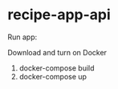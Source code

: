 # recipe-app-api

Run app:

Download and turn on Docker
1. docker-compose build
2. docker-compose up
